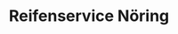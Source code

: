 ---
title: "Reifenservice Nöring"
url: /muehlhausen-thueringen/reifenservice-noering/
shop: Autowerkstatt
---